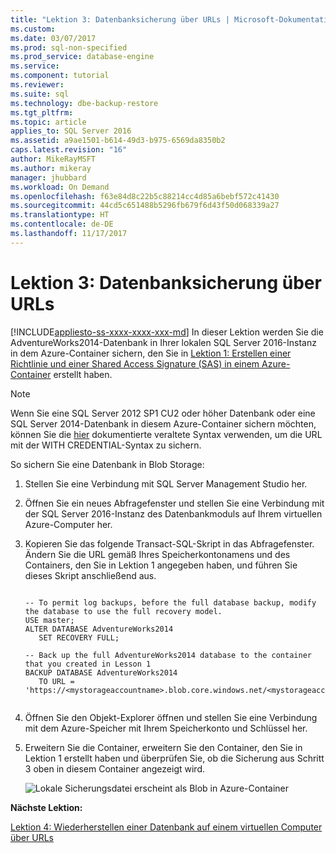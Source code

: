 ```yaml
---
title: "Lektion 3: Datenbanksicherung über URLs | Microsoft-Dokumentation"
ms.custom: 
ms.date: 03/07/2017
ms.prod: sql-non-specified
ms.prod_service: database-engine
ms.service: 
ms.component: tutorial
ms.reviewer: 
ms.suite: sql
ms.technology: dbe-backup-restore
ms.tgt_pltfrm: 
ms.topic: article
applies_to: SQL Server 2016
ms.assetid: a9ae1501-b614-49d3-b975-6569da8350b2
caps.latest.revision: "16"
author: MikeRayMSFT
ms.author: mikeray
manager: jhubbard
ms.workload: On Demand
ms.openlocfilehash: f63e84d8c22b5c88214cc4d85a6bebf572c41430
ms.sourcegitcommit: 44cd5c651488b5296fb679f6d43f50d068339a27
ms.translationtype: HT
ms.contentlocale: de-DE
ms.lasthandoff: 11/17/2017
---
```

# <a name="lesson-3-database-backup-to-url"></a>Lektion 3: Datenbanksicherung über URLs
[!INCLUDE[appliesto-ss-xxxx-xxxx-xxx-md](../includes/appliesto-ss-xxxx-xxxx-xxx-md.md)] In dieser Lektion werden Sie die AdventureWorks2014-Datenbank in Ihrer lokalen SQL Server 2016-Instanz in dem Azure-Container sichern, den Sie in [Lektion 1: Erstellen einer Richtlinie und einer Shared Access Signature (SAS) in einem Azure-Container](../relational-databases/lesson-1-create-stored-access-policy-and-shared-access-signature.md) erstellt haben.  
  
> [!NOTE]  
> Wenn Sie eine SQL Server 2012 SP1 CU2 oder höher Datenbank oder eine SQL Server 2014-Datenbank in diesem Azure-Container sichern möchten, können Sie die [hier](https://technet.microsoft.com/en-US/library/dn435916(v=sql.120).aspx) dokumentierte veraltete Syntax verwenden, um die URL mit der WITH CREDENTIAL-Syntax zu sichern.  
  
So sichern Sie eine Datenbank in Blob Storage:  
  
1.  Stellen Sie eine Verbindung mit SQL Server Management Studio her.  
  
2.  Öffnen Sie ein neues Abfragefenster und stellen Sie eine Verbindung mit der SQL Server 2016-Instanz des Datenbankmoduls auf Ihrem virtuellen Azure-Computer her.  
  
3.  Kopieren Sie das folgende Transact-SQL-Skript in das Abfragefenster. Ändern Sie die URL gemäß Ihres Speicherkontonamens und des Containers, den Sie in Lektion 1 angegeben haben, und führen Sie dieses Skript anschließend aus.  
  
    ```  
  
    -- To permit log backups, before the full database backup, modify the database to use the full recovery model.  
    USE master;  
    ALTER DATABASE AdventureWorks2014  
       SET RECOVERY FULL;  
  
    -- Back up the full AdventureWorks2014 database to the container that you created in Lesson 1  
    BACKUP DATABASE AdventureWorks2014   
       TO URL = 'https://<mystorageaccountname>.blob.core.windows.net/<mystorageaccountcontainername>/AdventureWorks2014_onprem.bak'  
  
    ```  
  
4.  Öffnen Sie den Objekt-Explorer öffnen und stellen Sie eine Verbindung mit dem Azure-Speicher mit Ihrem Speicherkonto und Schlüssel her.  
  
5.  Erweitern Sie die Container, erweitern Sie den Container, den Sie in Lektion 1 erstellt haben und überprüfen Sie, ob die Sicherung aus Schritt 3 oben in diesem Container angezeigt wird.  
  
    ![Lokale Sicherungsdatei erscheint als Blob in Azure-Container](../relational-databases/media/0d060e51-012f-4c61-ab8d-16d461d0ffad.JPG "On-premises backup file appears as blob in Azure container")  
  
**Nächste Lektion:**  
  
[Lektion 4: Wiederherstellen einer Datenbank auf einem virtuellen Computer über URLs](../relational-databases/lesson-4-restore-database-to-virtual-machine-from-url.md)  
  
